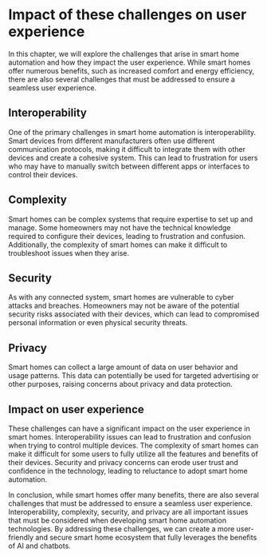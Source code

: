 Impact of these challenges on user experience
=============================================================================================

In this chapter, we will explore the challenges that arise in smart home automation and how they impact the user experience. While smart homes offer numerous benefits, such as increased comfort and energy efficiency, there are also several challenges that must be addressed to ensure a seamless user experience.

Interoperability
----------------

One of the primary challenges in smart home automation is interoperability. Smart devices from different manufacturers often use different communication protocols, making it difficult to integrate them with other devices and create a cohesive system. This can lead to frustration for users who may have to manually switch between different apps or interfaces to control their devices.

Complexity
----------

Smart homes can be complex systems that require expertise to set up and manage. Some homeowners may not have the technical knowledge required to configure their devices, leading to frustration and confusion. Additionally, the complexity of smart homes can make it difficult to troubleshoot issues when they arise.

Security
--------

As with any connected system, smart homes are vulnerable to cyber attacks and breaches. Homeowners may not be aware of the potential security risks associated with their devices, which can lead to compromised personal information or even physical security threats.

Privacy
-------

Smart homes can collect a large amount of data on user behavior and usage patterns. This data can potentially be used for targeted advertising or other purposes, raising concerns about privacy and data protection.

Impact on user experience
-------------------------

These challenges can have a significant impact on the user experience in smart homes. Interoperability issues can lead to frustration and confusion when trying to control multiple devices. The complexity of smart homes can make it difficult for some users to fully utilize all the features and benefits of their devices. Security and privacy concerns can erode user trust and confidence in the technology, leading to reluctance to adopt smart home automation.

In conclusion, while smart homes offer many benefits, there are also several challenges that must be addressed to ensure a seamless user experience. Interoperability, complexity, security, and privacy are all important issues that must be considered when developing smart home automation technologies. By addressing these challenges, we can create a more user-friendly and secure smart home ecosystem that fully leverages the benefits of AI and chatbots.
